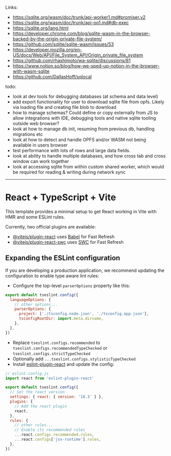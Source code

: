 

Links:
- https://sqlite.org/wasm/doc/trunk/api-worker1.md#promiser.v2
- https://sqlite.org/wasm/doc/trunk/api-oo1.md#db-exec
- https://sqlite.org/lang.html
- https://developer.chrome.com/blog/sqlite-wasm-in-the-browser-backed-by-the-origin-private-file-system/
- https://github.com/sqlite/sqlite-wasm/issues/53
- https://developer.mozilla.org/en-US/docs/Web/API/File_System_API/Origin_private_file_system
- https://github.com/rhashimoto/wa-sqlite/discussions/81
- https://www.notion.so/blog/how-we-sped-up-notion-in-the-browser-with-wasm-sqlite
- https://github.com/DallasHoff/sqlocal


todo:
- look at dev tools for debugging databases (at schema and data level)
 - add export functionality for user to download sqlite file from opfs. Likely via loading file and creating file blob to download
 - how to manage schemas? Could define or copy externally from JS to allow integrations with IDE, debugging tools and native sqlite tooling outside web browser?
- look at how to manage db init, resuming from previous db, handling migrations etc
- look at how to detect and handle OPFS and/or WASM not being available in users browser
- test performance with lots of rows and large data fields.
- look at ability to handle multiple databases, and how cross tab and cross window can work together
- look at accessing sqlite from within custom shared worker, which would be required for reading & writing during network sync

---

# React + TypeScript + Vite

This template provides a minimal setup to get React working in Vite with HMR and some ESLint rules.

Currently, two official plugins are available:

- [@vitejs/plugin-react](https://github.com/vitejs/vite-plugin-react/blob/main/packages/plugin-react/README.md) uses [Babel](https://babeljs.io/) for Fast Refresh
- [@vitejs/plugin-react-swc](https://github.com/vitejs/vite-plugin-react-swc) uses [SWC](https://swc.rs/) for Fast Refresh

## Expanding the ESLint configuration

If you are developing a production application, we recommend updating the configuration to enable type aware lint rules:

- Configure the top-level `parserOptions` property like this:

```js
export default tseslint.config({
  languageOptions: {
    // other options...
    parserOptions: {
      project: ['./tsconfig.node.json', './tsconfig.app.json'],
      tsconfigRootDir: import.meta.dirname,
    },
  },
})
```

- Replace `tseslint.configs.recommended` to `tseslint.configs.recommendedTypeChecked` or `tseslint.configs.strictTypeChecked`
- Optionally add `...tseslint.configs.stylisticTypeChecked`
- Install [eslint-plugin-react](https://github.com/jsx-eslint/eslint-plugin-react) and update the config:

```js
// eslint.config.js
import react from 'eslint-plugin-react'

export default tseslint.config({
  // Set the react version
  settings: { react: { version: '18.3' } },
  plugins: {
    // Add the react plugin
    react,
  },
  rules: {
    // other rules...
    // Enable its recommended rules
    ...react.configs.recommended.rules,
    ...react.configs['jsx-runtime'].rules,
  },
})
```

